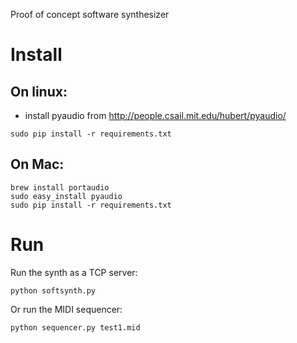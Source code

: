Proof of concept software synthesizer

Install
=======

On linux:
---------

- install pyaudio from http://people.csail.mit.edu/hubert/pyaudio/

```
sudo pip install -r requirements.txt
```

On Mac:
-------

```
brew install portaudio
sudo easy_install pyaudio
sudo pip install -r requirements.txt 
```

Run
===

Run the synth as a TCP server:

```
python softsynth.py
```

Or run the MIDI sequencer:

```
python sequencer.py test1.mid
```
